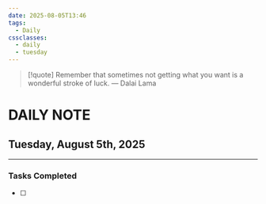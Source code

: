 ```yaml
---
date: 2025-08-05T13:46
tags:
  - Daily
cssclasses:
  - daily
  - tuesday
---
```




> [!quote] Remember that sometimes not getting what you want is a wonderful stroke of luck.
> — Dalai Lama
# DAILY NOTE  
## Tuesday, August 5th, 2025  
***  
### Tasks Completed
- [ ] 